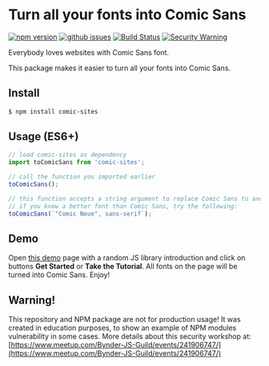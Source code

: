 # Turn all your fonts into Comic Sans

[![npm version](https://img.shields.io/npm/v/comic-sites.svg)](https://www.npmjs.com/package/comic-sites) [![github issues](https://img.shields.io/github/issues-raw/komlew/comic-sites.svg)](https://github.com/komlew/comic-sites#warning) [![Build Status](https://img.shields.io/badge/build-passing-brightgreen.svg)](https://komlew.github.io/comic-sites/) [![Security Warning](https://img.shields.io/badge/warning-fun--only-red.svg)](https://github.com/komlew/comic-sites#warning)

Everybody loves websites with Comic Sans font.

This package makes it easier to turn all your fonts into Comic Sans.

## Install

```bash
$ npm install comic-sites
```

## Usage (ES6+)

```js
// load comic-sites as dependency
import toComicSans from 'comic-sites';

// call the function you imported earlier
toComicSans();

// this function accepts a string argument to replace Comic Sans to another font;
// if you know a better font than Comic Sans, try the following:
toComicSans(`"Comic Neue", sans-serif`);
```

## Demo

Open [this demo](https://komlew.github.io/comic-sites/) page with a random JS library introduction and click on buttons **Get Started** or **Take the Tutorial**. All fonts on the page will be turned into Comic Sans. Enjoy!


## Warning!

This repository and NPM package are not for production usage! It was created in education purposes, to show an example of NPM modules vulnerability in some cases. More details about this security workshop at: [https://www.meetup.com/Bynder-JS-Guild/events/241906747/](https://www.meetup.com/Bynder-JS-Guild/events/241906747/)
